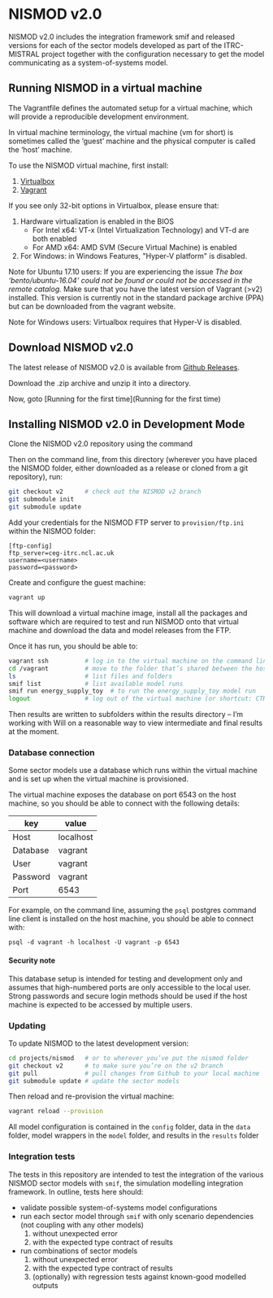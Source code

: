 # NISMOD v2.0

NISMOD v2.0 includes the integration framework smif and released versions
for each of the sector models developed as part of the ITRC-MISTRAL project
together with the configuration necessary to get the model communicating as a
system-of-systems model.

## Running NISMOD in a virtual machine

The Vagrantfile defines the automated setup for a virtual machine, which will
provide a reproducible development environment.

In virtual machine terminology, the virtual machine (vm for short) is sometimes
called the ‘guest’ machine and the physical computer is called the ‘host’
machine.

To use the NISMOD virtual machine, first install:

1. [Virtualbox](https://www.virtualbox.org)
1. [Vagrant](https://vagrantup.com)

If you see only 32-bit options in Virtualbox, please ensure that:
1. Hardware virtualization is enabled in the BIOS
    - For Intel x64: VT-x (Intel Virtualization Technology) and VT-d are both enabled
    - For AMD x64: AMD SVM (Secure Virtual Machine) is enabled
2. For Windows: in Windows Features, "Hyper-V platform" is disabled.

Note for Ubuntu 17.10 users: If you are experiencing the issue *The box
‘bento/ubuntu-16.04’ could not be found or could not be accessed in the remote
catalog.* Make sure that you have the latest version of Vagrant (>v2) installed.
This version is currently not in the standard package archive (PPA) but can be
downloaded from the vagrant website.


Note for Windows users: Virtualbox requires that Hyper-V is disabled.

## Download NISMOD v2.0

The latest release of NISMOD v2.0 is available from [Github Releases](https://github.com/nismod/nismod/releases/latest).

Download the .zip archive and unzip it into a directory.

Now, goto [Running for the first time](Running for the first time)

## Installing NISMOD v2.0 in Development Mode

Clone the NISMOD v2.0 repository using the command

Then on the command line, from this directory (wherever you have placed the
NISMOD folder, either downloaded as a release or cloned from a git repository),
run:

```bash
git checkout v2      # check out the NISMOD v2 branch
git submodule init
git submodule update
```

Add your credentials for the NISMOD FTP server to `provision/ftp.ini` within the
NISMOD folder:

```
[ftp-config]
ftp_server=ceg-itrc.ncl.ac.uk
username=<username>
password=<password>
```

Create and configure the guest machine:

```bash
vagrant up
```

This will download a virtual machine image, install all the packages and
software which are required to test and run NISMOD onto that virtual machine
and download the data and model releases from the FTP.

Once it has run, you should be able to:

```bash
vagrant ssh          # log in to the virtual machine on the command line
cd /vagrant          # move to the folder that’s shared between the host and guest machines
ls                   # list files and folders
smif list            # list available model runs
smif run energy_supply_toy  # to run the energy_supply_toy model run
logout               # log out of the virtual machine (or shortcut: CTRL+D)
```

Then results are written to subfolders within the results directory – I’m working with Will on a reasonable way to view intermediate and final results at the moment.


### Database connection

Some sector models use a database which runs within the virtual machine and is
set up when the virtual machine is provisioned.

The virtual machine exposes the database on port 6543 on the host machine, so
you should be able to connect with the following details:

| key      | value     |
|----------|-----------|
| Host     | localhost |
| Database | vagrant   |
| User     | vagrant   |
| Password | vagrant   |
| Port     | 6543      |

For example, on the command line, assuming the `psql` postgres command line
client is installed on the host machine, you should be able to connect with:

    psql -d vagrant -h localhost -U vagrant -p 6543

#### Security note

This database setup is intended for testing and development only and assumes
that high-numbered ports are only accessible to the local user. Strong passwords
and secure login methods should be used if the host machine is expected to be
accessed by multiple users.


### Updating

To update NISMOD to the latest development version:

```bash
cd projects/nismod   # or to wherever you’ve put the nismod folder
git checkout v2      # to make sure you’re on the v2 branch
git pull             # pull changes from Github to your local machine
git submodule update # update the sector models
```

Then reload and re-provision the virtual machine:

```bash
vagrant reload --provision
```

All model configuration is contained in the `config` folder, data in the `data`
folder, model wrappers in the `model` folder, and results in the `results` folder

### Integration tests

The tests in this repository are intended to test the integration of the various
NISMOD sector models with `smif`, the simulation modelling integration
framework. In outline, tests here should:

- validate possible system-of-systems model configurations
- run each sector model through `smif` with only scenario dependencies (not
  coupling with any other models)
    1. without unexpected error
    1. with the expected type contract of results
- run combinations of sector models
    1. without unexpected error
    1. with the expected type contract of results
    1. (optionally) with regression tests against known-good modelled outputs
